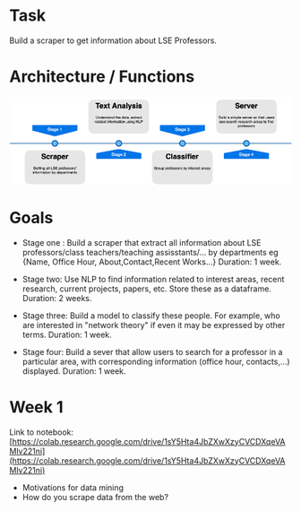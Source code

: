 # Task

Build a scraper to get information about LSE Professors. 


# Architecture / Functions
![Alt](https://github.com/mlatlse/LT_Project/blob/master/Untitled%20Diagram.png?raw=true "")

# Goals

+ Stage one : Build a scraper that extract all information about LSE professors/class teachers/teaching assisstants/... by departments
eg {Name, Office Hour, About,Contact,Recent Works...}
Duration: 1 week. 

+ Stage two: Use NLP to find information related to interest areas, recent research, current projects, papers, etc. Store these as a dataframe. 
Duration: 2 weeks.

+ Stage three: Build a model to classify these people. For example, who are interested in "network theory" if even it may be expressed by other terms.
Duration: 1 week.

+ Stage four: Build a sever that allow users to search for a professor in a particular area, with corresponding information  (office hour, contacts,...) displayed.
Duration:  1 week.



# Week 1

Link to notebook:[https://colab.research.google.com/drive/1sY5Hta4JbZXwXzyCVCDXqeVAMlv221ni](https://colab.research.google.com/drive/1sY5Hta4JbZXwXzyCVCDXqeVAMlv221ni)

+ Motivations for data mining
+ How do you scrape data from the web?


